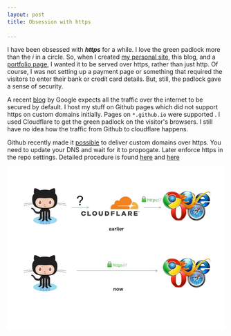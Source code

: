 ```yaml
---
layout: post
title: Obsession with https

---
```

I have been obsessed with ***https*** for a while. I love the green padlock more than the *i* in a circle. So, when I created [my personal site](https://subinabid.xyz/), this blog, and a [portfolio page](https://portfolio.subinabid.xyz/), I wanted it to be served over https, rather than just http. Of course, I was not setting up a payment page or something that required the visitors to enter their bank or credit card details. But, still, the padlock gave a sense of security.

A recent [blog](https://blog.chromium.org/2018/05/evolving-chromes-security-indicators.html) by Google expects all the traffic over the internet to be secured by default. I host my stuff on Github pages which did not support https on custom domains initially. Pages on  ```*.github.io``` were supported . I used Cloudflare to get the green padlock on the visitor's browsers. I still have no idea how the traffic from Github to cloudflare happens.

Github recently made it [possible](https://blog.github.com/2018-05-01-github-pages-custom-domains-https/) to deliver custom domains over https. You need to update your DNS and wait for it to propogate. Later enforce https in the repo settings. Detailed procedure is found [here](https://help.github.com/articles/setting-up-an-apex-domain/) and [here](https://help.github.com/articles/securing-your-github-pages-site-with-https/)

![secure](/assets/media/https/traffic.jpg)
